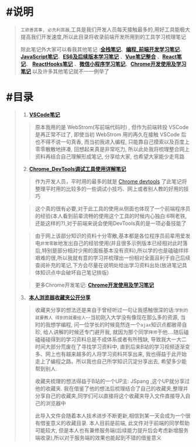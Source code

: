 # #说明

> `工欲善其事, 必先利其器`,工具是我们开发人员每天接触最多的,用好工具能极大提高我们开发速度,所以此目录将收录前端开发所用到的工具学习梳理笔记
>
> 除此笔记外大家可以看我其他笔记 :**[全栈笔记](https://gitee.com/hongjilin/hongs-study-notes/tree/master)**、**[编程_前端开发学习笔记](https://gitee.com/hongjilin/hongs-study-notes/tree/master/编程_前端开发学习笔记)**、 **[JavaScript笔记](https://gitee.com/hongjilin/hongs-study-notes/tree/master/编程_前端开发学习笔记/HTML+CSS+JS基础笔记/JavaScript笔记)**、**[ES6及后续版本学习笔记](https://gitee.com/hongjilin/hongs-study-notes/tree/master/编程_前端开发学习笔记/ES6及后续版本学习笔记)** 、**[Vue笔记整合](https://gitee.com/hongjilin/hongs-study-notes/tree/master/编程_前端开发学习笔记/Vue笔记整合)** 、**[React笔记](https://gitee.com/hongjilin/hongs-study-notes/tree/master/编程_前端开发学习笔记/React笔记)**、 **[ReactHooks笔记](https://gitee.com/hongjilin/hongs-study-notes/tree/master/编程_前端开发学习笔记/ReactHooks笔记)** 、**[微信小程序学习笔记](https://gitee.com/hongjilin/hongs-study-notes/tree/master/编程_前端开发学习笔记/微信小程序学习笔记)**、**[Chrome开发使用及学习笔记](https://gitee.com/hongjilin/hongs-study-notes/tree/master/编程_前端开发学习笔记/Chrome开发使用及学习笔记)** 以及许多其他笔记就不一一例举了
>

# #目录

>1.  **[VSCode笔记](https://gitee.com/hongjilin/hongs-study-notes/tree/master/编程_前端开发学习笔记/A_前端工具使用笔记/VSCode笔记)** 
>
>> 原本我用的是 WebStrom(写前端代码时) , 但作为前端转投 VSCode 是再正常不过了, 即使当初 WebStrom 用的再久在接触 VSCode 后也不得不说一句真香, 而当初我进入编程, 只能靠自己摸索以及百度上零零散散地拼凑, 回想起来真是非常吃力, 所以此处我将梳理整合网上资料再结合自己理解形成笔记, 分享给大家, 也希望大家能少走弯路
>
>2.  **[Chrome_DevTools调试工具使用详解笔记](https://gitee.com/hongjilin/hongs-study-notes/tree/master/编程_前端开发学习笔记/A_前端工具使用笔记/Chrome_DevTools调试工具使用详解笔记)**  
>
>> 作为开发人员，平时用的最多的就是 [Chrome devtools](https://developer.chrome.com/docs/devtools) 了此笔记将整理平时用的比较多的一些调试小技巧、网上或者别人教的好用的技巧
>
>> 这个真的很有必要,对于此工具的使用从侧面也体现了一个前端程序员的经验(本人看到前辈流畅的使用这个工具的时候内心独白:6啊老铁,还能这样的?),对于前端来说会使用DevTools真的是一项必备技能了
>
>> 由于网上该部分知识的资料十分零散,基本都是各位程序员前辈用爱发电`非常零散`地发出自己的经验使用(并且很多示例版本已经相对此时落后,特别是部分相对少用的面板基本没有资料),所以学的也是磕磕绊绊艰难的很,所以我就有意的学习并梳理出一份相对全面且利于自己后续查阅补充的笔记,下方会尽量在说明处给出学习资料出处(放进笔记具体知识点中会破坏自己笔记排版)
>
>> 更多Chrome开发笔记: **[Chrome开发使用及学习笔记](https://gitee.com/hongjilin/hongs-study-notes/tree/master/编程_前端开发学习笔记/Chrome开发使用及学习笔记)** 
>
>3、**[本人浏览器收藏夹公开分享](https://gitee.com/hongjilin/hongs-study-notes/tree/master/编程_前端开发学习笔记/A_前端工具使用笔记/本人浏览器收藏夹公开分享)**
>
>>收藏夹分享的想法还是来自于曾经听过一句让我感触很深的话:`学到的就要教人 得到的就要给人`--当初刚入大学没有像现在那么多的资源, 当时的我想学编程, 问一位学长的时候竟然连一个`ajax`知识点都敝帚自珍, 给人讲解的时候还专门避开我, 就因为那个同学`拜师`于他....随后磕磕碰碰得到的学习资料总是不成体系或者有所残缺, 导致我大一大二时间大部分荒废在了寻找学习资料中, 直到后来B站的学习视频逐渐变多、网上也有越来越多的人将学习资料共享出来, 我也得益于此开始走上了编程之路。所以我也自己所学知识沉淀分享出去, 希望多少能帮到别人.
>>
>>收藏夹梳理的想法得益于B站的一个UP主: JSpang ,这个UP就分享过他的收藏夹. 我在借鉴了他的想法后梳理结合了自己的收藏夹,整理并分享自己的收藏夹,同学们可以直接将这个收藏夹导入文件直接导入自己的浏览器中
>>
>>此导入文件会随着本人技术进步不断更新,相信到某一天会成为一个很有借鉴意义的收藏目录. 本人目前是前端, 此文件对于前端的同学帮助可能较大, 但是本人也有兼修服务端(后续能力提升后会考虑新增服务端收录),所以对于服务端的效果也能起到不错的借鉴意义

